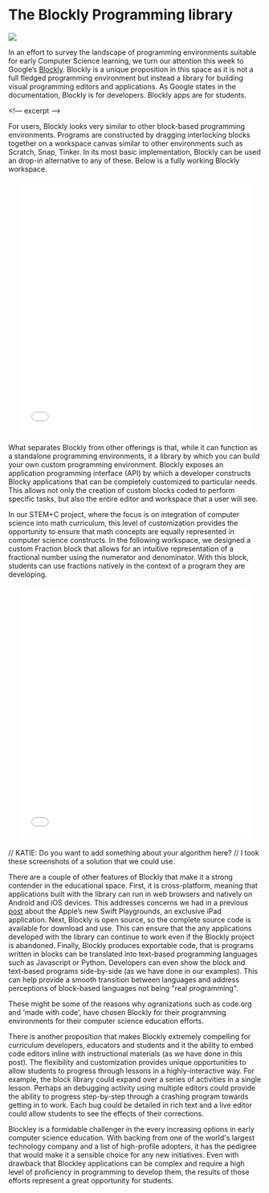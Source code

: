 
<style>
iframe {border:none;}
.framed-demo {
  display: block;
  width: calc(100% - 44px);
  height: calc((100vw - 304px)*12/16);
  margin-left: auto;
  margin-right: auto;
  margin-top: 22px;
  margin-bottom: 22px;
  max-width: 960px;
  max-height: 540px;
}
</style>

# The Blockly Programming library
![](https://lh3.googleusercontent.com/-V3U254SXl9-Q0WD61bg8krSWqhYLC9SyKLsMRqVUHz_GGqEzo5mJCJf5dApo9X2-GVaDoncacSQZtBxocPr3Drd_BgT4w=s1376)

In an effort to survey the landscape of programming environments suitable for early Computer Science learning, we turn our attention this week to Google’s [Blockly](https://developers.google.com/blockly/).  Blockly is a unique proposition in this space as it is not a full fledged programming environment but instead a library for building visual programming editors and applications.  As Google states in the documentation, Blockly is for developers. Blockly apps are for students.

<!— excerpt —>

For users, Blockly looks very similar to other block-based programming environments.  Programs are constructed by dragging interlocking blocks together on a workspace canvas similar to other environments such as Scratch, Snap, Tinker. In its most basic implementation, Blockly can be used an drop-in alternative to any of these.  Below is a fully working Blockly workspace.

<iframe src="/blockly.html" class="framed-demo" scrolling="no"></iframe>

What separates Blockly from other offerings is that, while it can function as a standalone programming environments, it a library by which you can build your own custom programming environment.  Blockly exposes an application programming interface (API) by which a developer constructs Blocky applications that can be completely customized to particular needs.  This allows not only the creation of custom blocks coded to perform specific tasks, but also the entire editor and workspace that a user will see.

In our STEM+C project, where the focus is on integration of computer science into math curriculum, this level of customization provides the opportunity to ensure that math concepts are equally represented in computer science constructs.  In the following workspace, we designed a custom Fraction block that allows for an intuitive representation of a fractional number using the numerator and denominator.  With this block, students can use fractions natively in the context of a program they are developing.

<iframe src="/blockly-fractions.html" class="framed-demo" scrolling="no"></iframe>

// KATIE: Do you want to add something about your algorithm here?
// I took these screenshots of a solution that we could use.

There are a couple of other features of Blockly that make it a strong contender in the educational space.  First, it is cross-platform, meaning that applications built with the library can run in web browsers and natively on Android and iOS devices.  This addresses concerns we had in a previous [post]() about the Apple’s new Swift Playgrounds, an exclusive iPad application.  Next, Blockly is open source, so the complete source code is available for download and use.  This can ensure that the any applications developed with the library can continue to work even if the Blockly project is abandoned.  Finally, Blockly produces exportable code, that is programs written in blocks can be translated into text-based programming languages such as Javascript or Python.  Developers can even show the block and text-based programs side-by-side (as we have done in our examples).  This can help provide a smooth transition between languages and address perceptions of block-based languages not being "real programming".

These might be some of the reasons why ogranizations such as code.org and 'made with code', have chosen  Blockly for their programming environments for their computer science education efforts.

There is another proposition that makes Blockly extremely compelling for curriculum developers, educators and students and it the ability to embed code editors inline with instructional materials (as we have done in this post).  The flexibility and customization provides unique opportunities to allow students to progress through lessons in a highly-interactive way.  For example, the block library could expand over a series of activities in a single lesson.  Perhaps an debugging activity using multiple editors could provide the ability to progress step-by-step through a crashing program towards getting in to work.  Each bug could be detailed in rich text and a live editor could allow students to see the effects of their corrections.

Blockley is a formidable challenger in the every increasing options in early computer science education.  With backing from one of the world's largest technology company and a list of high-profile adopters, it has the pedigree that would make it a sensible choice for any new initiatives.  Even with drawback that Blockley applications can be complex and require a high level of proficiency in programming to develop them, the results of those efforts represent a great opportunity for students.
